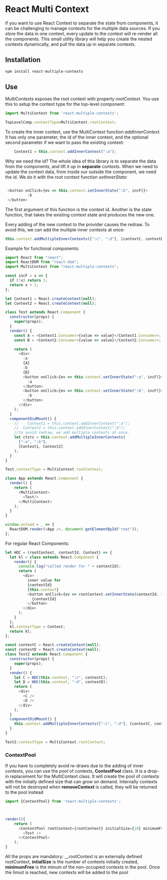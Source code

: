 # React Multi Context
If you want to use React Context to separate the state from components, it can be challenging to manage contexts for the multiple data sources. If you store the data in one context, every update to the context will re-render all the components. This small utility library will help you create the nested contexts dynamically, and pull the data up in separate contexts.
## Installation

```sh
npm install react-multiple-contexts
```
## Use

MultiContexts exposes the root context with property _rootContext_. You use this to setup the context type for the top-level component:

```js
import MultiContext from 'react-multiple-contexts';

TopLevelComp.contextType=MultiContext.rootContext;
```
To create the inner context, use the MultiContext function _addInnerContext_.
It has only one parameter, the id of the inner context, and the optional second parameter if we want to pass the existing context:

```js
    Context1 = this.context.addInnerContext(":a");
```

Why we need the id? The whole idea of this library is to separate the data from the components, and lift it up in __separate__ contexts.
When we need to update the context data, from inside our outside the component, we need the id. We do it with the root context function _setInnerState_:

```js

 <button onClick={ev => this.context.setInnerState(":b", incF)}>
          :b
 </button>
```


The first argument of this function is the context id. Another is the  state function, that takes the existing context state and produces the new one.


Every adding of the new context to the provider causes the redraw. To avoid this, we can add the multiple inner contexts at once:

```js
this.context.addMultipleInnerContexts([":c", ":d"], [contextC, contextD]);
```



Example for functional components:
```js
import React from "react";
import ReactDOM from "react-dom";
import MultiContext from "react-multiple-contexts";

const incF = x => {
  if (!x) return 1;
  return x + 1;
};

let Context1 = React.createContext(null);
let Context2 = React.createContext(null);

class Test extends React.Component {
  constructor(props) {
    super(props);
  }
  render() {
    const A = <Context1.Consumer>{value => value}</Context1.Consumer>;
    const B = <Context2.Consumer>{value => value}</Context2.Consumer>;

    return (
      <div>
        :a
        {A}
        :b
        {B}
        <button onClick={ev => this.context.setInnerState(":a", incF)}>
          :a
        </button>
        <button onClick={ev => this.context.setInnerState(":b", incF)}>
          :b
        </button>
      </div>
    );
  }
  componentDidMount() {
    //    Context1 = this.context.addInnerContext(":a");
    //  Context2 = this.context.addInnerContext(":b");
    //to avoid redraw, we add multiple contexts at once.
    let ctxts = this.context.addMultipleInnerContexts(
      [":a", ":b"],
      [Context1, Context2]
    );
  }
}

Test.contextType = MultiContext.rootContext;

class App extends React.Component {
  render() {
    return (
      <MultiContext>
        <Test/>
      </MultiContext>
    );
  }
}

window.onload = _ => {
  ReactDOM.render(<App />, document.getElementById("root"));
};

```

For regular React Components:

```js
let HOC = (rootContext, contextId, Context) => {
  let kl = class extends React.Component {
    render() {
      console.log("called render for " + contextId);
      return (
        <div>
          inner value for
          {contextId}
          {this.context}
          <button onClick={ev => rootContext.setInnerState(contextId, incF)}>
            {contextId}
          </button>
        </div>
      );
    }
  };
  kl.contextType = Context;
  return kl;
};

const contextC = React.createContext(null);
const contextD = React.createContext(null);
class Test2 extends React.Component {
  constructor(props) {
    super(props);
  }
  render() {
    let C = HOC(this.context, ":c", contextC);
    let D = HOC(this.context, ":d", contextD);
    return (
      <div>
        <C />
        <D />
      </div>
    );
  }
  componentDidMount() {
    this.context.addMultipleInnerContexts([":c", ":d"], [contextC, contextD]);
  }
}

Test2.contextType = MultiContext.rootContext;
```

### ContextPool

If you have to completely avoid re-draws due to the adding of inner contexts, you can use the _pool_ of contexts, __ContextPool__ class. It is a drop-in replacement for the MultiContext class. It will create the pool of contexts with the initially defined size that can grow on demand. Internally contexts will not be destroyed when __removeContext__ is called, they will be returned to the pool instead

```js
import {ContextPool} from 'react-multiple-contexts';



render(){
    return (
      <ContextPool rootContext={rootContext} initialSize={10} minimumFree={3}>
        <Test />
      </ContextPool>
    );
}
```

All the props are mandatory: __rootContext is an externally defined rootContext, __intialSize__ is the number of contexts initially created, __minimumFree__ is the minum of the non-occupied contexts in the pool. Once the limuit is reached, new contexts will be added to the pool

